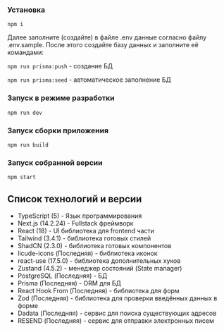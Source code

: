 ### Установка

`npm i`

Далее заполните (создайте) в файле .env данные согласно файлу .env.sample.
После этого создайте базу данных и заполните её командами:

`npm run prisma:push` - создание БД

`npm run prisma:seed` - автоматическое заполнение БД

### Запуск в режиме разработки

`npm run dev`

### Запуск сборки приложения

`npm run build`

### Запуск собранной версии

`npm start`

## Список технологий и версии

- TypeScript (5) - Язык программирования
- Next.js (14.2.24) - Fullstack фреймворк
- React (18) - UI библиотека для frontend части
- Tailwind (3.4.1) - библиотека готовых стилей
- ShadCN (2.3.0) - библиотека готовых компонентов
- licude-icons (Последняя) - библиотека иконок
- react-use (17.5.0) - библиотека дополнительных хуков
- Zustand (4.5.2) - менеджер состояний (State manager)
- PostgreSQL (Последняя) - БД
- Prisma (Последняя) - ORM для БД
- React Hook From (Последняя) - библиотека для форм
- Zod (Последняя) - библиотека для проверки введённых данных в форме
- Dadata (Последняя) - сервис для поиска существующих адресов
- RESEND (Последняя) - сервис для отправки электронных писем
